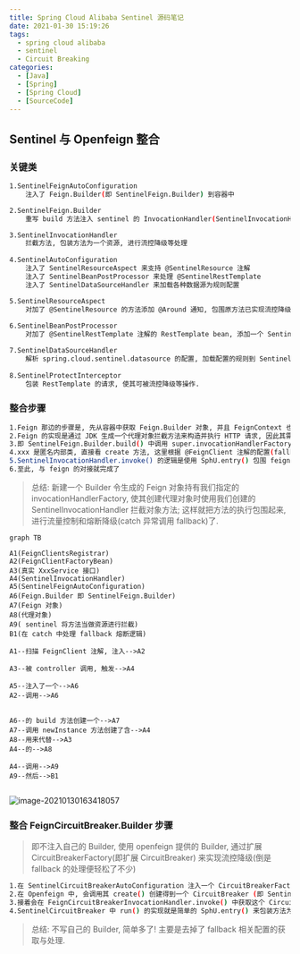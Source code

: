 ```yaml
---
title: Spring Cloud Alibaba Sentinel 源码笔记
date: 2021-01-30 15:19:26
tags: 
  - spring cloud alibaba
  - sentinel
  - Circuit Breaking
categories:
  - [Java]
  - [Spring]
  - [Spring Cloud]
  - [SourceCode]
---
```




## Sentinel 与 Openfeign 整合



### 关键类

```bash
1.SentinelFeignAutoConfiguration
	注入了 Feign.Builder(即 SentinelFeign.Builder) 到容器中

2.SentinelFeign.Builder
	重写 build 方法注入 sentinel 的 InvocationHandler(SentinelInvocationHandler)

3.SentinelInvocationHandler
	拦截方法, 包装方法为一个资源, 进行流控降级等处理
	
4.SentinelAutoConfiguration
	注入了 SentinelResourceAspect 来支持 @SentinelResource 注解
	注入了 SentinelBeanPostProcessor 来处理 @SentinelRestTemplate
	注入了 SentinelDataSourceHandler 来加载各种数据源为规则配置

5.SentinelResourceAspect
	对加了 @SentinelResource 的方法添加 @Around 通知, 包围原方法已实现流控降级等处理.
	
6.SentinelBeanPostProcessor
	对加了 @SentinelRestTemplate 注解的 RestTemplate bean, 添加一个 SentinelProtectInterceptor

7.SentinelDataSourceHandler
	解析 spring.cloud.sentinel.datasource 的配置, 加载配置的规则到 Sentinel 中.
	
8.SentinelProtectInterceptor
	包装 RestTemplate 的请求, 使其可被流控降级等操作.
```





### 整合步骤

```bash
1.Feign 那边的步骤是, 先从容器中获取 Feign.Builder 对象, 并且 FeignContext 也会注入一个默认的 Builder 对象, 但是毕竟是子容器, 优先级没有父容器高(加载配置更后, 所以 @ConditionalOnMissingBean 触发, 子容器就不注册了). 因此我们在父容器中中配置一个 Builder 就能进行对接.
2.Feign 的实现是通过 JDK 生成一个代理对象拦截方法来构造并执行 HTTP 请求, 因此其需要一个 InvocationHandler 来拦截配置; 在 Feign 中, 通过字段 invocationHandlerFactory 来创建这个 InvocationHandler, 所以我们注入自己实现的 Builder 需要设置这个字段.
3.即 SentinelFeign.Builder.build() 中调用 super.invocationHandlerFactory(xxx) 来设置.
4.xxx 是匿名内部类, 直接看 create 方法, 这里根据 @FeignClient 注解的配置(fallback/fallbackFactory) 创建了一个 SentinelInvocationHandler
5.SentinelInvocationHandler.invoke() 的逻辑是使用 SphU.entry() 包围 feign 生成的 method(这个 method 是干正事的: 执行负载均衡和发送 Http 请求), 这就对这个 method 进行流量控制了; 然后还在 catch 中处理 fallback.
6.至此, 与 feign 的对接就完成了
```

> 总结: 新建一个 Builder 令生成的 Feign 对象持有我们指定的 invocationHandlerFactory, 使其创建代理对象时使用我们创建的 SentinelInvocationHandler 拦截对象方法; 这样就把方法的执行包围起来, 进行流量控制和熔断降级(catch 异常调用 fallback)了.





```mermaid
graph TB

A1(FeignClientsRegistrar)
A2(FeignClientFactoryBean)
A3(真实 XxxService 接口)
A4(SentinelInvocationHandler)
A5(SentinelFeignAutoConfiguration)
A6(Feign.Builder 即 SentinelFeign.Builder)
A7(Feign 对象)
A8(代理对象)
A9( sentinel 将方法当做资源进行拦截)
B1(在 catch 中处理 fallback 熔断逻辑)

A1--扫描 FeignClient 注解, 注入-->A2

A3--被 controller 调用, 触发-->A4

A5--注入了一个-->A6
A2--调用-->A6


A6--的 build 方法创建一个-->A7
A7--调用 newInstance 方法创建了含-->A4
A8--用来代替-->A3
A4--的-->A8

A4--调用-->A9
A9--然后-->B1


```





![image-20210130163418057](https://gitee.com/gudqs7/many-images/raw/master/Mac-PicGo/20210130163421.png)





### 整合 FeignCircuitBreaker.Builder 步骤

> 即不注入自己的 Builder, 使用 openfeign 提供的 Builder, 通过扩展 CircuitBreakerFactory(即扩展 CircuitBreaker) 来实现流控降级(倒是 fallback 的处理便轻松了不少)



```bash
1.在 SentinelCircuitBreakerAutoConfiguration 注入一个 CircuitBreakerFactory.
2.在 Openfeign 中, 会调用其 create() 创建得到一个 CircuitBreaker (即 SentinelCircuitBreaker)
3.接着会在 FeignCircuitBreakerInvocationHandler.invoke() 中获取这个 CircuitBreaker, 调用其 run() 将要执行的 method 交给 SentinelCircuitBreaker 来处理.
4.SentinelCircuitBreaker 中 run() 的实现就是简单的 SphU.entry() 来包装方法为资源进行流控降级, 至于 fallback 则直接调用 apply 交由 Openfeign 处理.
```

> 总结: 不写自己的 Builder, 简单多了! 主要是去掉了 fallback 相关配置的获取与处理.